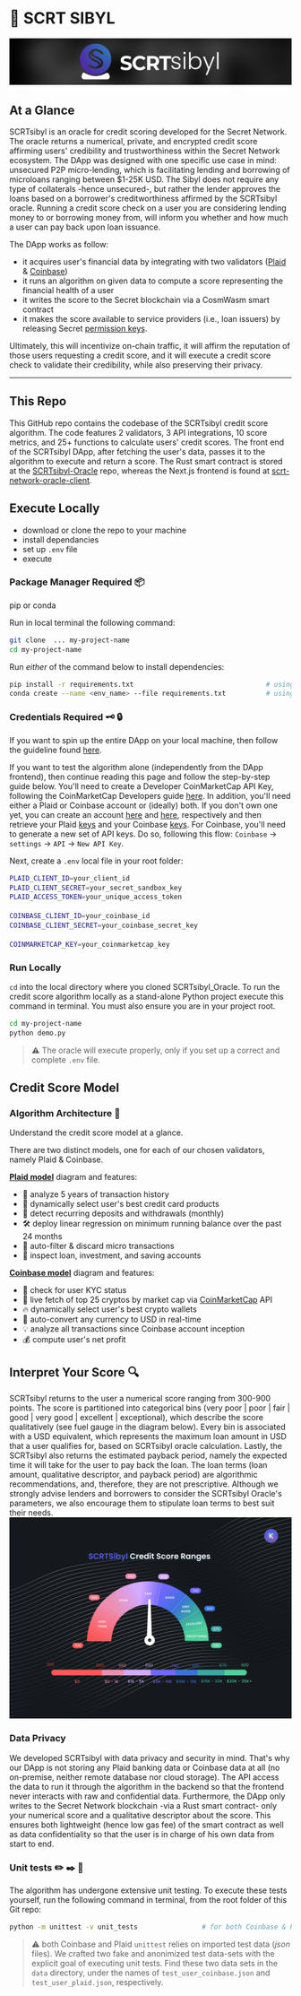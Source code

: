 # 🚀 SCRT SIBYL

![scrt sibyl image](./images/logo_horizontal.png)

## At a Glance

SCRTsibyl is an oracle for credit scoring developed for the Secret Network. The oracle returns a numerical, private, and encrypted credit score affirming users' credibility and trustworthiness within the Secret Network ecosystem. The DApp was designed with one specific use case in mind: unsecured P2P micro-lending, which is facilitating lending and borrowing of microloans ranging between $1-25K USD. The Sibyl does not require any type of collaterals -hence unsecured-, but rather the lender approves the loans based on a borrower's creditworthiness affirmed by the SCRTsibyl oracle. Running a credit score check on a user you are considering lending money to or borrowing money from, will inform you whether and how much a user can pay back upon loan issuance.

The DApp works as follow:

- it acquires user's financial data by integrating with two validators ([Plaid](https://dashboard.plaid.com/overview) & [Coinbase](https://developers.coinbase.com/))
- it runs an algorithm on given data to compute a score representing the financial health of a user
- it writes the score to the Secret blockchain via a CosmWasm smart contract
- it makes the score available to service providers (i.e., loan issuers) by releasing Secret [permission keys](https://github.com/SecretFoundation/SNIPs/blob/master/SNIP-24.md#secretd).

Ultimately, this will incentivize on-chain traffic, it will affirm the reputation of those users requesting a credit score, and it will execute a credit score check to validate their credibility, while also preserving their privacy.

---

## This Repo

This GitHub repo contains the codebase of the SCRTsibyl credit score algorithm. The code features 2 validators, 3 API integrations, 10 score metrics, and 25+ functions to calculate users' credit scores. The front end of the SCRTsibyl DApp, after fetching the user's data, passes it to the algorithm to execute and return a score. The Rust smart contract is stored at the [SCRTsibyl-Oracle](https://github.com/BalloonBox-Inc/SCRTsibyl-Contract) repo, whereas the Next.js frontend is found at [scrt-network-oracle-client](https://github.com/BalloonBox-Inc/scrt-network-oracle-client).

## Execute Locally

- download or clone the repo to your machine
- install dependancies
- set up `.env` file
- execute

### Package Manager Required :package:

pip or conda

Run in local terminal the following command:

```bash
git clone  ... my-project-name
cd my-project-name
```

Run _either_ of the command below to install dependencies:

```bash
pip install -r requirements.txt                                 # using pip
conda create --name <env_name> --file requirements.txt          # using Conda
```

### Credentials Required :old_key: :lock:

If you want to spin up the entire DApp on your local machine, then follow the guideline found [here](https://github.com/BalloonBox-Inc/scrt-network-oracle-client#readme).

If you want to test the algorithm alone (independently from the DApp frontend), then continue reading this page and follow the step-by-step guide below. You'll need to create a Developer CoinMarketCap API Key, following the CoinMarketCap Developers guide [here](https://coinmarketcap.com/api/documentation/v1/#section/Introduction). In addition, you'll need either a Plaid or Coinbase account or (ideally) both. If you don't own one yet, you can create an account [here](https://dashboard.plaid.com/signin) and [here](https://www.coinbase.com/signup), respectively and then retrieve your Plaid [keys](https://dashboard.plaid.com/team/keys) and your Coinbase [keys](https://www.coinbase.com/settings/api). For Coinbase, you'll need to generate a new set of API keys. Do so, following this flow: `Coinbase` -> `settings` -> `API` -> `New API Key`.

Next, create a `.env` local file in your root folder:

```bash
PLAID_CLIENT_ID=your_client_id
PLAID_CLIENT_SECRET=your_secret_sandbox_key
PLAID_ACCESS_TOKEN=your_unique_access_token

COINBASE_CLIENT_ID=your_coinbase_id
COINBASE_CLIENT_SECRET=your_coinbase_secret_key

COINMARKETCAP_KEY=your_coinmarketcap_key
```

### Run Locally

`cd` into the local directory where you cloned SCRTsibyl_Oracle. To run the credit score algorithm locally as a stand-alone Python project execute this command in terminal. You must also ensure you are in your project root.

```bash
cd my-project-name
python demo.py
```

> :warning: The oracle will execute properly, only if you set up a correct and complete `.env` file.

## Credit Score Model

### Algorithm Architecture :page_facing_up:

Understand the credit score model at a glance.

There are two distinct models, one for each of our chosen validators, namely Plaid & Coinbase.

[**Plaid model**](./images/logic_plaid.png) diagram and features:

- :curling_stone: analyze 5 years of transaction history
- :gem: dynamically select user's best credit card products
- :dart: detect recurring deposits and withdrawals (monthly)
- :hammer_and_wrench: deploy linear regression on minimum running balance over the past 24 months
- :magnet: auto-filter & discard micro transactions
- :pushpin: inspect loan, investment, and saving accounts

[**Coinbase model**](./images/logic_coinbase.png) diagram and features:

- :bell: check for user KYC status
- :key: live fetch of top 25 cryptos by market cap via [CoinMarketCap](https://coinmarketcap.com/) API
- :fire: dynamically select user's best crypto wallets
- :closed_lock_with_key: auto-convert any currency to USD in real-time
- :bulb: analyze all transactions since Coinbase account inception
- :moneybag: compute user's net profit

## Interpret Your Score :mag:

SCRTsibyl returns to the user a numerical score ranging from 300-900 points. The score is partitioned into categorical bins (very poor | poor | fair | good | very good | excellent | exceptional), which describe the score qualitatively (see fuel gauge in the diagram below). Every bin is associated with a USD equivalent, which represents the maximum loan amount in USD that a user qualifies for, based on SCRTsibyl oracle calculation. Lastly, the SCRTsibyl also returns the estimated payback period, namely the expected time it will take for the user to pay back the loan. The loan terms (loan amount, qualitative descriptor, and payback period) are algorithmic recommendations, and, therefore, they are not prescriptive. Although we strongly advise lenders and borrowers to consider the SCRTsibyl Oracle's parameters, we also encourage them to stipulate loan terms to best suit their needs.
![](./images/ranges.png)

### Data Privacy

We developed SCRTsibyl with data privacy and security in mind. That's why our DApp is not storing any Plaid banking data or Coinbase data at all (no on-premise, neither remote database nor cloud storage). The API access the data to run it through the algorithm in the backend so that the frontend never interacts with raw and confidential data. Furthermore, the DApp only writes to the Secret Network blockchain -via a Rust smart contract- only your numerical score and a qualitative descriptor about the score. This ensures both lightweight (hence low gas fee) of the smart contract as well as data confidentiality so that the user is in charge of his own data from start to end.

### Unit tests :pencil2: :black_nib: :page_facing_up:

The algorithm has undergone extensive unit testing. To execute these tests yourself, run the following command in terminal, from the root folder of this Git repo:

```bash
python -m unittest -v unit_tests                # for both Coinbase & Plaid
```

> :warning: both Coinbase and Plaid `unittest` relies on imported test data (_json_ files). We crafted two fake and anonimized test data-sets with the explicit goal of executing unit tests. Find these two data sets in the `data` directory, under the names of `test_user_coinbase.json` and `test_user_plaid.json`, respectively.
